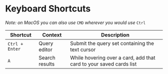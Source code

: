 # Keyboard Shortcuts

_Note: on MacOS you can also use_ `CMD` _wherever you would use_ `Ctrl`

| Shortcut       | Context        | Description                                                        |
|----------------|----------------|--------------------------------------------------------------------|
| `Ctrl + Enter` | Query editor   | Submit the query set containing the text cursor                    |
| `A`            | Search results | While hovering over a card, add that card to your saved cards list | 